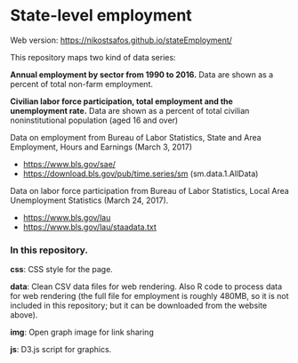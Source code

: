 # State-level employment

Web version: https://nikostsafos.github.io/stateEmployment/

This repository maps two kind of data series:

**Annual employment by sector from 1990 to 2016.** Data are shown as a percent of total non-farm employment.

**Civilian labor force participation, total employment and the unemployment rate.** Data are shown as a percent of total civilian noninstitutional population (aged 16 and over)

Data on employment from Bureau of Labor Statistics, State and Area Employment, Hours and Earnings (March 3, 2017)
- https://www.bls.gov/sae/
- https://download.bls.gov/pub/time.series/sm (sm.data.1.AllData)

Data on labor force participation from Bureau of Labor Statistics, Local Area Unemployment Statistics (March 24, 2017). 
- https://www.bls.gov/lau
- https://www.bls.gov/lau/staadata.txt

### In this repository.

**css**: CSS style for the page. 

**data**: Clean CSV data files for web rendering. Also R code to process data for web rendering (the full file for employment is roughly 480MB, so it is not included in this repository; but it can be downloaded from the website above). 

**img**: Open graph image for link sharing

**js**: D3.js script for graphics. 
